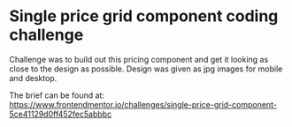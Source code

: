 # Single price grid component coding challenge

Challenge was to build out this pricing component and get it looking as close to the design as possible. Design
was given as jpg images for mobile and desktop.

The brief can be found at: https://www.frontendmentor.io/challenges/single-price-grid-component-5ce41129d0ff452fec5abbbc